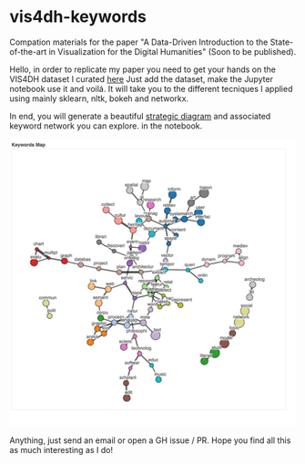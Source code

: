 # vis4dh-keywords
Compation materials for the paper "A Data-Driven Introduction to the State-of-the-art in Visualization for the Digital Humanities" (Soon to be published).

Hello, in order to replicate my paper you need to get your hands on the VIS4DH dataset I curated [here](https://docs.google.com/spreadsheets/d/1TCnEIfbyow7s7_qnl_KZs4cUZjrt4bpz5C8VJLe-XIA/edit?usp=sharing)
Just add the dataset, make the Jupyter notebook use it and voilá. It will take you to the different tecniques I applied using mainly sklearn, nltk, bokeh and networkx. 


In end, you will generate a beautiful [strategic diagram](http://ubicomp.oulu.fi/analysis-of-the-chi-research-communitys-knowledge-map/) and associated keyword network you can explore. in the notebook.


![alt text](img/keywords-network.png)


Anything, just send an email or open a GH issue / PR. 
Hope you find all this as much interesting as I do!
